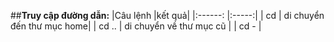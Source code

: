 ##**Truy cập đường dẫn:**
|Câu lệnh |kết quả| 
|:------: |:-----:|
|   cd    | di chuyển đến thư mục home|
|   cd .. | di chuyển về thư mục cũ   |
|   cd -   | 

<!--stackedit_data:
eyJoaXN0b3J5IjpbMTE2NzU1NTE0NywtMTM1NzQ1NzU5MywtMT
QwMDQ3MTU3XX0=
-->